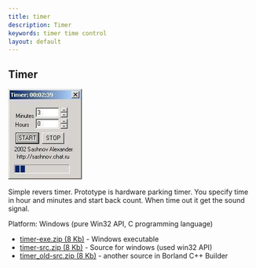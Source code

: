 ```yaml
---
title: timer
description: Timer
keywords: timer time control
layout: default
---
```

 
Timer
--
![Timer screenshot](img/timer.jpg) 
 
Simple revers timer. Prototype is hardware parking timer.
You specify time in hour and minutes and start back count.
When time out it get the sound signal.
 
 
Platform: Windows (pure Win32 API, C programming language)
 
 - <a href="files/timer-exe.zip">timer-exe.zip
  (8 Kb)</a>   - Windows executable<br />
 - <a href="files/timer-src.zip">timer-src.zip
  (8 Kb)</a>   - Source for windows (used win32 API)<br />
 - <a href="files/timer_old-src.zip">timer_old-src.zip
  (8 Kb)</a>   - another source in Borland C++ Builder<br />
 
